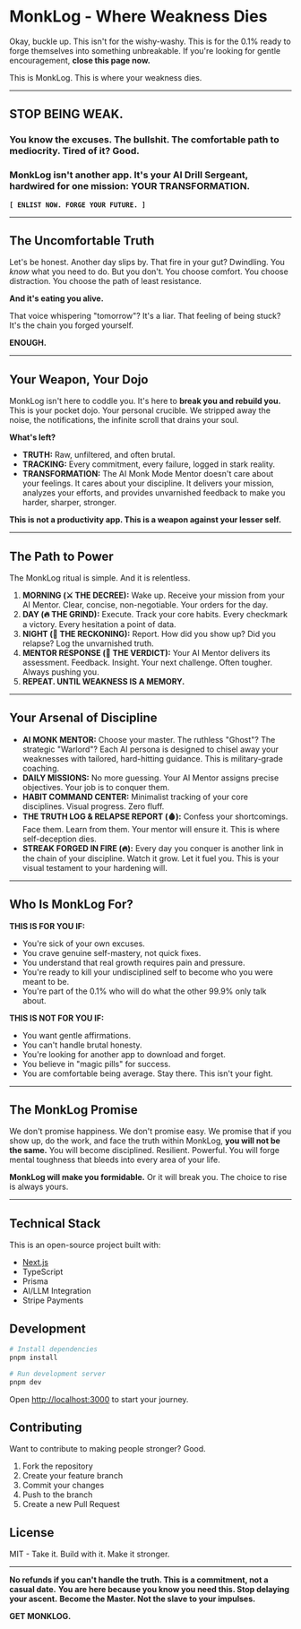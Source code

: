 # MonkLog - Where Weakness Dies

Okay, buckle up. This isn't for the wishy-washy. This is for the 0.1% ready to forge themselves into something unbreakable. If you're looking for gentle encouragement, **close this page now.**

This is MonkLog. This is where your weakness dies.

---

## STOP BEING WEAK.

### You know the excuses. The bullshit. The comfortable path to mediocrity. Tired of it? Good.

### MonkLog isn't another app. It's your AI Drill Sergeant, hardwired for one mission: **YOUR TRANSFORMATION.**

**`[ ENLIST NOW. FORGE YOUR FUTURE. ]`**

---

## The Uncomfortable Truth

Let's be honest.
Another day slips by. That fire in your gut? Dwindling.
You _know_ what you need to do. But you don't.
You choose comfort. You choose distraction. You choose the path of least resistance.

**And it's eating you alive.**

That voice whispering "tomorrow"? It's a liar.
That feeling of being stuck? It's the chain you forged yourself.

**ENOUGH.**

---

## Your Weapon, Your Dojo

MonkLog isn't here to coddle you. It's here to **break you and rebuild you.**
This is your pocket dojo. Your personal crucible.
We stripped away the noise, the notifications, the infinite scroll that drains your soul.

**What's left?**

- **TRUTH:** Raw, unfiltered, and often brutal.
- **TRACKING:** Every commitment, every failure, logged in stark reality.
- **TRANSFORMATION:** The AI Monk Mode Mentor doesn't care about your feelings. It cares about your discipline. It delivers your mission, analyzes your efforts, and provides unvarnished feedback to make you harder, sharper, stronger.

**This is not a productivity app. This is a weapon against your lesser self.**

---

## The Path to Power

The MonkLog ritual is simple. And it is relentless.

1. **MORNING (⚔️ THE DECREE):** Wake up. Receive your mission from your AI Mentor. Clear, concise, non-negotiable. Your orders for the day.
2. **DAY (🔥 THE GRIND):** Execute. Track your core habits. Every checkmark a victory. Every hesitation a point of data.
3. **NIGHT (🧠 THE RECKONING):** Report. How did you show up? Did you relapse? Log the unvarnished truth.
4. **MENTOR RESPONSE (💬 THE VERDICT):** Your AI Mentor delivers its assessment. Feedback. Insight. Your next challenge. Often tougher. Always pushing you.
5. **REPEAT. UNTIL WEAKNESS IS A MEMORY.**

---

## Your Arsenal of Discipline

- **AI MONK MENTOR:** Choose your master. The ruthless "Ghost"? The strategic "Warlord"? Each AI persona is designed to chisel away your weaknesses with tailored, hard-hitting guidance. This is military-grade coaching.
- **DAILY MISSIONS:** No more guessing. Your AI Mentor assigns precise objectives. Your job is to conquer them.
- **HABIT COMMAND CENTER:** Minimalist tracking of your core disciplines. Visual progress. Zero fluff.
- **THE TRUTH LOG & RELAPSE REPORT (🩸):** Confess your shortcomings. Face them. Learn from them. Your mentor will ensure it. This is where self-deception dies.
- **STREAK FORGED IN FIRE (🔥):** Every day you conquer is another link in the chain of your discipline. Watch it grow. Let it fuel you. This is your visual testament to your hardening will.

---

## Who Is MonkLog For?

**THIS IS FOR YOU IF:**

- You're sick of your own excuses.
- You crave genuine self-mastery, not quick fixes.
- You understand that real growth requires pain and pressure.
- You're ready to kill your undisciplined self to become who you were meant to be.
- You're part of the 0.1% who will do what the other 99.9% only talk about.

**THIS IS **NOT** FOR YOU IF:**

- You want gentle affirmations.
- You can't handle brutal honesty.
- You're looking for another app to download and forget.
- You believe in "magic pills" for success.
- You are comfortable being average. Stay there. This isn't your fight.

---

## The MonkLog Promise

We don't promise happiness. We don't promise easy.
We promise that if you show up, do the work, and face the truth within MonkLog, **you will not be the same.**
You will become disciplined. Resilient. Powerful.
You will forge mental toughness that bleeds into every area of your life.

**MonkLog will make you formidable.**
Or it will break you. The choice to rise is always yours.

---

## Technical Stack

This is an open-source project built with:

- [Next.js](https://nextjs.org)
- TypeScript
- Prisma
- AI/LLM Integration
- Stripe Payments

## Development

```bash
# Install dependencies
pnpm install

# Run development server
pnpm dev
```

Open [http://localhost:3000](http://localhost:3000) to start your journey.

## Contributing

Want to contribute to making people stronger? Good.

1. Fork the repository
2. Create your feature branch
3. Commit your changes
4. Push to the branch
5. Create a new Pull Request

## License

MIT - Take it. Build with it. Make it stronger.

---

**No refunds if you can't handle the truth. This is a commitment, not a casual date.**
**You are here because you know you need this. Stop delaying your ascent.**
**Become the Master. Not the slave to your impulses.**

**GET MONKLOG.**
